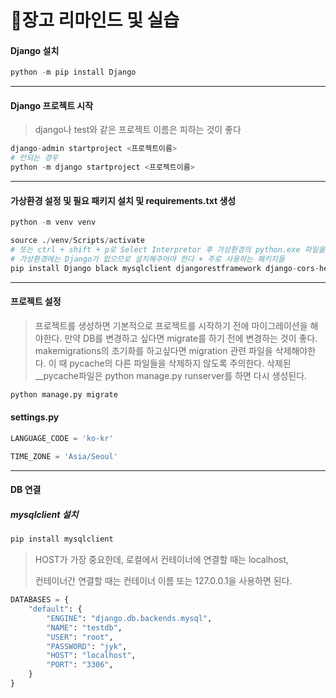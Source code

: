 # 🍕장고 리마인드 및 실습

#### Django 설치

```java
python -m pip install Django
```

------

#### Django 프로젝트 시작

> django나 test와 같은 프로젝트 이름은 피하는 것이 좋다

```python
django-admin startproject <프로젝트이름>
# 안되는 경우
python -m django startproject <프로젝트이름>
```

---

#### 가상환경 설정 및 필요 패키지 설치 및 requirements.txt 생성

```python
python -m venv venv

source ./venv/Scripts/activate
# 또는 ctrl + shift + p로 Select Interpretor 후 가상환경의 python.exe 파일을 찾아 선택
# 가상환경에는 Django가 없으므로 설치해주어야 한다 + 주로 사용하는 패키지들
pip install Django black mysqlclient djangorestframework django-cors-headers djangorestframework-simplejwt
```

---

#### 프로젝트 설정

>  프로젝트를 생성하면 기본적으로 프로젝트를 시작하기 전에 마이그레이션을 해야한다. 만약 DB를 변경하고 싶다면 migrate를 하기 전에 변경하는 것이 좋다. makemigrations의 초기화를 하고싶다면 migration 관련 파일을 삭제해야한다. 이 때 pycache의 다른 파일들을 삭제하지 않도록 주의한다. 삭제된 __pycache파일은 python manage.py runserver를 하면 다시 생성된다.

```python
python manage.py migrate
```

#### settings.py

```python
LANGUAGE_CODE = 'ko-kr'

TIME_ZONE = 'Asia/Seoul'
```



---

#### DB 연결

##### mysqlclient 설치

```py
pip install mysqlclient
```



> HOST가 가장 중요한데, 로컬에서 컨테이너에 연결할 때는 localhost, 
>
> 컨테이너간 연결할 때는 컨테이너 이름 또는 127.0.0.1을 사용하면 된다.

```python
DATABASES = {
    "default": {
        "ENGINE": "django.db.backends.mysql",
        "NAME": "testdb",
        "USER": "root",
        "PASSWORD": "jyk",
        "HOST": "localhost",
        "PORT": "3306",
    }
}
```

